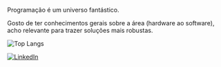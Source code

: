<div>
    <p>Programação é um universo fantástico.</p>
    <p>Gosto de ter conhecimentos gerais sobre a área (hardware ao software), acho relevante para trazer soluções mais robustas.</p>
</div>

![Top Langs](https://github-readme-stats.vercel.app/api/top-langs/?username=guicastro13&hide_progress=false)
  
[![LinkedIn](https://img.shields.io/badge/linkedin-%230077B5.svg?style=for-the-badge&logo=linkedin&logoColor=white)](https://www.linkedin.com/in/guicastro13/)&nbsp;
